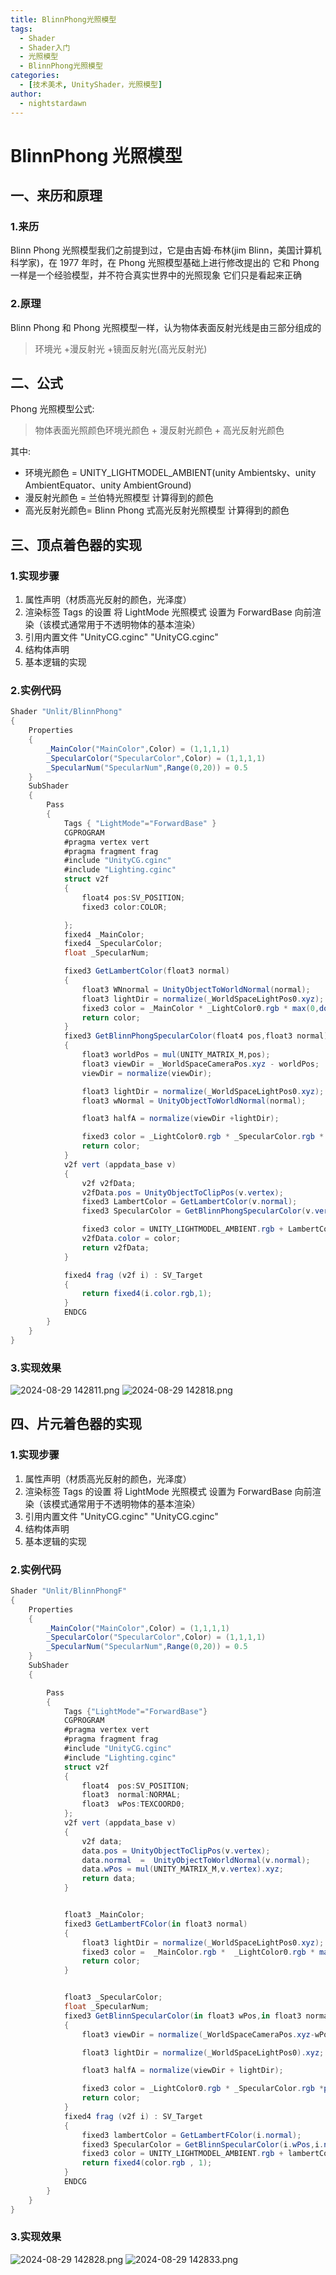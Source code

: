 ```yaml
---
title: BlinnPhong光照模型
tags:
  - Shader
  - Shader入门
  - 光照模型
  - BlinnPhong光照模型
categories:
  - [技术美术, UnityShader，光照模型]
author:
  - nightstardawn
---
```


# BlinnPhong 光照模型

## 一、来历和原理

### 1.来历

Blinn Phong 光照模型我们之前提到过，它是由吉姆·布林(jim Blinn，美国计算机科学家)，在 1977 年时，在 Phong 光照模型基础上进行修改提出的
它和 Phong 一样是一个经验模型，并不符合真实世界中的光照现象
它们只是看起来正确

### 2.原理

Blinn Phong 和 Phong 光照模型一样，认为物体表面反射光线是由三部分组成的

> 环境光 +漫反射光 +镜面反射光(高光反射光)

## 二、公式

Phong 光照模型公式:

> 物体表面光照颜色环境光颜色 + 漫反射光颜色 + 高光反射光颜色

其中:

- 环境光颜色 = UNITY_LIGHTMODEL_AMBIENT(unity Ambientsky、unity AmbientEquator、unity AmbientGround)
- 漫反射光颜色 = 兰伯特光照模型 计算得到的颜色
- 高光反射光颜色= Blinn Phong 式高光反射光照模型 计算得到的颜色

## 三、顶点着色器的实现

### 1.实现步骤

1. 属性声明（材质高光反射的颜色，光泽度）
2. 渲染标签 Tags 的设置 将 LightMode 光照模式 设置为 ForwardBase 向前渲染（该模式通常用于不透明物体的基本渲染）
3. 引用内置文件 "UnityCG.cginc" "UnityCG.cginc"
4. 结构体声明
5. 基本逻辑的实现

### 2.实例代码

```cs
Shader "Unlit/BlinnPhong"
{
    Properties
    {
        _MainColor("MainColor",Color) = (1,1,1,1)
        _SpecularColor("SpecularColor",Color) = (1,1,1,1)
        _SpecularNum("SpecularNum",Range(0,20)) = 0.5
    }
    SubShader
    {
        Pass
        {
            Tags { "LightMode"="ForwardBase" }
            CGPROGRAM
            #pragma vertex vert
            #pragma fragment frag
            #include "UnityCG.cginc"
            #include "Lighting.cginc"
            struct v2f
            {
                float4 pos:SV_POSITION;
                fixed3 color:COLOR;

            };
            fixed4 _MainColor;
            fixed4 _SpecularColor;
            float _SpecularNum;

            fixed3 GetLambertColor(float3 normal)
            {
                float3 WNnormal = UnityObjectToWorldNormal(normal);
                float3 lightDir = normalize(_WorldSpaceLightPos0.xyz);
                fixed3 color = _MainColor * _LightColor0.rgb * max(0,dot(WNnormal,lightDir));
                return color;
            }
            fixed3 GetBlinnPhongSpecularColor(float4 pos,float3 normal)
            {
                float3 worldPos = mul(UNITY_MATRIX_M,pos);
                float3 viewDir = _WorldSpaceCameraPos.xyz - worldPos;
                viewDir = normalize(viewDir);

                float3 lightDir = normalize(_WorldSpaceLightPos0.xyz);
                float3 wNormal = UnityObjectToWorldNormal(normal);

                float3 halfA = normalize(viewDir +lightDir);

                fixed3 color = _LightColor0.rgb * _SpecularColor.rgb * pow(max(0,dot(wNormal,halfA)),_SpecularNum);
                return color;
            }
            v2f vert (appdata_base v)
            {
                v2f v2fData;
                v2fData.pos = UnityObjectToClipPos(v.vertex);
                fixed3 LambertColor = GetLambertColor(v.normal);
                fixed3 SpecularColor = GetBlinnPhongSpecularColor(v.vertex,v.normal);

                fixed3 color = UNITY_LIGHTMODEL_AMBIENT.rgb + LambertColor + SpecularColor;
                v2fData.color = color;
                return v2fData;
            }

            fixed4 frag (v2f i) : SV_Target
            {
                return fixed4(i.color.rgb,1);
            }
            ENDCG
        }
    }
}

```

### 3.实现效果

![ 2024-08-29 142811.png](https://s2.loli.net/2024/08/29/68QkcD5anU3z1qI.png)
![ 2024-08-29 142818.png](https://s2.loli.net/2024/08/29/vZp6RhzKJGmw79x.png)

## 四、片元着色器的实现

### 1.实现步骤

1. 属性声明（材质高光反射的颜色，光泽度）
2. 渲染标签 Tags 的设置 将 LightMode 光照模式 设置为 ForwardBase 向前渲染（该模式通常用于不透明物体的基本渲染）
3. 引用内置文件 "UnityCG.cginc" "UnityCG.cginc"
4. 结构体声明
5. 基本逻辑的实现

### 2.实例代码

```cs
Shader "Unlit/BlinnPhongF"
{
    Properties
    {
        _MainColor("MainColor",Color) = (1,1,1,1)
        _SpecularColor("SpecularColor",Color) = (1,1,1,1)
        _SpecularNum("SpecularNum",Range(0,20)) = 0.5
    }
    SubShader
    {

        Pass
        {
            Tags {"LightMode"="ForwardBase"}
            CGPROGRAM
            #pragma vertex vert
            #pragma fragment frag
            #include "UnityCG.cginc"
            #include "Lighting.cginc"
            struct v2f
            {
                float4  pos:SV_POSITION;
                float3  normal:NORMAL;
                float3  wPos:TEXCOORD0;
            };
            v2f vert (appdata_base v)
            {
                v2f data;
                data.pos = UnityObjectToClipPos(v.vertex);
                data.normal  =  UnityObjectToWorldNormal(v.normal);
                data.wPos = mul(UNITY_MATRIX_M,v.vertex).xyz;
                return data;
            }


            float3 _MainColor;
            fixed3 GetLambertFColor(in float3 normal)
            {
                float3 lightDir = normalize(_WorldSpaceLightPos0.xyz);
                fixed3 color =  _MainColor.rgb *  _LightColor0.rgb * max(0,dot(lightDir,normal));
                return color;
            }


            float3 _SpecularColor;
            float _SpecularNum;
            fixed3 GetBlinnSpecularColor(in float3 wPos,in float3 normal)
            {
                float3 viewDir = normalize(_WorldSpaceCameraPos.xyz-wPos);

                float3 lightDir = normalize(_WorldSpaceLightPos0).xyz;

                float3 halfA = normalize(viewDir + lightDir);

                fixed3 color = _LightColor0.rgb * _SpecularColor.rgb *pow(max(0,dot(halfA,normal)),_SpecularNum);
                return color;
            }
            fixed4 frag (v2f i) : SV_Target
            {
                fixed3 lambertColor = GetLambertFColor(i.normal);
                fixed3 SpecularColor = GetBlinnSpecularColor(i.wPos,i.normal);
                fixed3 color = UNITY_LIGHTMODEL_AMBIENT.rgb + lambertColor + SpecularColor;
                return fixed4(color.rgb , 1);
            }
            ENDCG
        }
    }
}

```

### 3.实现效果

![ 2024-08-29 142828.png](https://s2.loli.net/2024/08/29/PSqK8Ut5xLuYwog.png)
![ 2024-08-29 142833.png](https://s2.loli.net/2024/08/29/NsnKQdApFaLqPu4.png)
